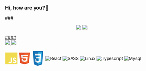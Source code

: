 ### Hi, how are you?👋

<!--
**omarcus212/omarcus212** is a ✨ _special_ ✨ repository because its `README.md` (this file) appears on your GitHub profile.

Here are some ideas to get you started:

- 🔭 I’m currently working on ...
- 🌱 I’m currently learning ...
- 👯 I’m looking to collaborate on ...
- 🤔 I’m looking for help with ...
- 💬 Ask me about ...
- 📫 How to reach me: ...
- 😄 Pronouns: ...
- ⚡ Fun fact: ...
-->

 
###<div align="center">
  <a href="https://github.com/omarcus212">
  <img src="https://melhoreseusresultados.com.br/wp-content/uploads/2023/06/giphy-21.gif"/>
  <img height="180em" src="https://github-readme-stats.vercel.app/api/top-langs/?username=omarcus212&layout=compact&langs_count=7&theme=dark"/>
</div>####

   <div> 
        <a href = "https://mail.google.com/mail/u/0/?tab=rm&ogbl#inbox">
          <img src="https://img.shields.io/badge/-Gmail-%23333?style=for-the-badge&logo=gmail&logoColor=white" target="_blank">
        </a>
        <a href="https://www.linkedin.com/in/marcus-vinnicius-524aa1206/" target="_blank">
          <img src="https://img.shields.io/badge/-LinkedIn-%230077B5?style=for-the-badge&logo=linkedin&logoColor=white" target="_blank">
        </a> 
    </div>

  
   <div dir="auto"><br>
     <img align="center" alt="JavaScript" height="40" width="40" src="https://raw.githubusercontent.com/devicons/devicon/master/icons/javascript/javascript-plain.svg">
      <img align="center" alt="HTML5" height="40" width="40" src="https://raw.githubusercontent.com/devicons/devicon/master/icons/html5/html5-original.svg"> 
      <img align="center" alt="CSS3" height="50" width="40" src="https://raw.githubusercontent.com/devicons/devicon/master/icons/css3/css3-original.svg">
      <img align="center" alt="React" height="50" width="40" src="https://cdn.jsdelivr.net/gh/devicons/devicon/icons/react/react-original.svg">
      <img align="center" alt="SASS" height="50" width="50" src="https://cdn.jsdelivr.net/gh/devicons/devicon/icons/sass/sass-original.svg" />
      <img align="center" alt="Linux" height="50" width="50" src="https://cdn.jsdelivr.net/gh/devicons/devicon/icons/linux/linux-original.svg" />
      <img align="center" alt="Typescript" height="50" width="50" src="https://cdn.jsdelivr.net/gh/devicons/devicon/icons/typescript/typescript-original.svg" />     
      <img align="center" alt="Mysql"  height="50" width="50" src="https://cdn.jsdelivr.net/gh/devicons/devicon/icons/mysql/mysql-original.svg" />
  </div>
   
 
 
 
 

